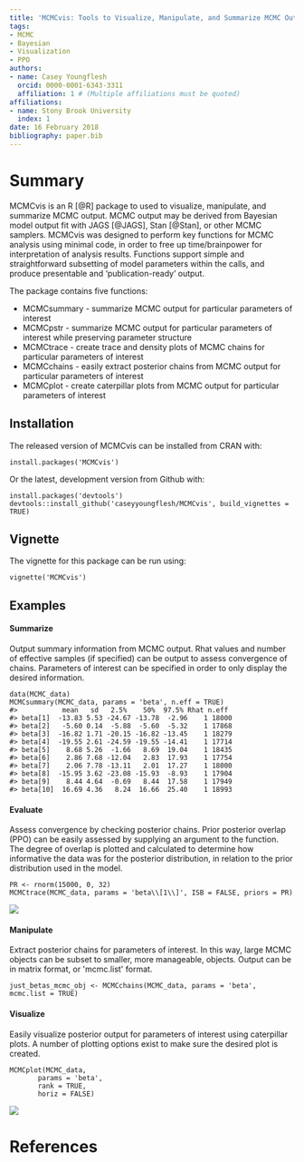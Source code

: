 ```yaml
---
title: 'MCMCvis: Tools to Visualize, Manipulate, and Summarize MCMC Output'
tags:
- MCMC
- Bayesian
- Visualization
- PPO
authors:
- name: Casey Youngflesh
  orcid: 0000-0001-6343-3311
  affiliation: 1 # (Multiple affiliations must be quoted)
affiliations:
- name: Stony Brook University
  index: 1
date: 16 February 2018
bibliography: paper.bib
---
```


# Summary

MCMCvis is an R [@R] package to used to visualize, manipulate, and summarize MCMC output. MCMC output may be derived from Bayesian model output fit with JAGS [@JAGS], Stan [@Stan], or other MCMC samplers. MCMCvis was designed to perform key functions for MCMC analysis using minimal code, in order to free up time/brainpower for interpretation of analysis results. Functions support simple and straightforward subsetting of model parameters within the calls, and produce presentable and ‘publication-ready’ output.


The package contains five functions:

- MCMCsummary - summarize MCMC output for particular parameters of interest
- MCMCpstr - summarize MCMC output for particular parameters of interest while preserving parameter structure
- MCMCtrace - create trace and density plots of MCMC chains for particular parameters of interest
- MCMCchains - easily extract posterior chains from MCMC output for particular parameters of interest
- MCMCplot - create caterpillar plots from MCMC output for particular parameters of interest



Installation
------------

The released version of MCMCvis can be installed from CRAN with:
```{r}
install.packages('MCMCvis')
```

Or the latest, development version from Github with:
```{r}
install.packages('devtools')
devtools::install_github('caseyyoungflesh/MCMCvis', build_vignettes = TRUE)
```

Vignette
--------

The vignette for this package can be run using:
```{r}
vignette('MCMCvis')
```

Examples
--------

#### Summarize

Output summary information from MCMC output. Rhat values and number of effective samples (if specified) can be output to assess convergence of chains. Parameters of interest can be specified in order to only display the desired information.

```{r}
data(MCMC_data)
MCMCsummary(MCMC_data, params = 'beta', n.eff = TRUE)
#>           mean   sd   2.5%    50%  97.5% Rhat n.eff
#> beta[1]  -13.83 5.53 -24.67 -13.78  -2.96    1 18000
#> beta[2]   -5.60 0.14  -5.88  -5.60  -5.32    1 17868
#> beta[3]  -16.82 1.71 -20.15 -16.82 -13.45    1 18279
#> beta[4]  -19.55 2.61 -24.59 -19.55 -14.41    1 17714
#> beta[5]    8.68 5.26  -1.66   8.69  19.04    1 18435
#> beta[6]    2.86 7.68 -12.04   2.83  17.93    1 17754
#> beta[7]    2.06 7.78 -13.11   2.01  17.27    1 18000
#> beta[8]  -15.95 3.62 -23.08 -15.93  -8.93    1 17904
#> beta[9]    8.44 4.64  -0.69   8.44  17.58    1 17949
#> beta[10]  16.69 4.36   8.24  16.66  25.40    1 18993
```

#### Evaluate

Assess convergence by checking posterior chains. Prior posterior overlap (PPO) can be easily assessed by supplying an argument to the function. The degree of overlap is plotted and calculated to determine how informative the data was for the posterior distribution, in relation to the prior distribution used in the model.

```{r}
PR <- rnorm(15000, 0, 32)
MCMCtrace(MCMC_data, params = 'beta\\[1\\]', ISB = FALSE, priors = PR)
```
![](../Evaluate_ex.png)


#### Manipulate

Extract posterior chains for parameters of interest. In this way, large MCMC objects can be subset to smaller, more manageable, objects. Output can be in matrix format, or 'mcmc.list' format.

```{r}
just_betas_mcmc_obj <- MCMCchains(MCMC_data, params = 'beta', mcmc.list = TRUE)
```

#### Visualize

Easily visualize posterior output for parameters of interest using caterpillar plots. A number of plotting options exist to make sure the desired plot is created.

```{r}
MCMCplot(MCMC_data, 
       params = 'beta', 
       rank = TRUE,
       horiz = FALSE)
```
![](../Viz_ex.png)


# References
